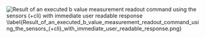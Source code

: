 ![Result of an executed b value measurement readout command using the sensors (+cli) with immediate user readable response \label{Result_of_an_executed_b_value_measurement_readout_command_using_the_sensors_(+cli)_with_immediate_user_readable_response.png}](./generated_images/border_Result_of_an_executed_b_value_measurement_readout_command_using_the_sensors_(+cli)_with_immediate_user_readable_response.png)

